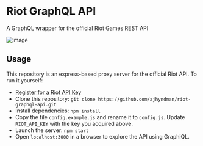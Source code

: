 # Riot GraphQL API
A GraphQL wrapper for the official Riot Games REST API

![image](https://cloud.githubusercontent.com/assets/11449340/21294116/fe812258-c589-11e6-85ff-c5f57e070518.png)

## Usage

This repository is an express-based proxy server for the official Riot API.
To run it yourself:

* [Register for a Riot API Key](https://developer.riotgames.com/docs/getting-started)
* Clone this repository: `git clone https://github.com/ajhyndman/riot-graphql-api.git`
* Install dependencies: `npm install`
* Copy the file `config.example.js` and rename it to `config.js`.  Update `RIOT_API_KEY` with the key
you acquired above.
* Launch the server: `npm start`
* Open `localhost:3000` in a browser to explore the API using GraphiQL.

